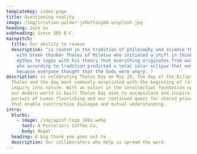 ```yaml
---
templateKey: index-page
title: Questioning reality
image: /img/cristian-palmer-jz0ottasgb8-unsplash.jpg
heading: Join us
subheading: Since 585 B.C.
mainpitch:
  title: Our ability to reason
  description: "is rooted in the tradition of philosophy and science that began
    with Greek thinker Thales of Miletus who initiated a shift in thinking from
    mythos to logos with his theory that everything originates from water, and
    who according to tradition predicted a total solar eclipse that ended a war
    because everyone thought that the Gods were angry. "
description: in celebrating Thales Day on May 28, the day of the Eclipse of
  Thales and the day most commonly associated with the beginning of rational
  inquiry into nature. With an outset in the intellectual foundation upon which
  our modern world is built Thales Day aims to encapsulate and inspire our
  pursuit of human flourishing and our continued quest for shared principles
  that enable constructive dialogue and mutual understanding.
intro:
  blurbs:
    - image: /img/apcof-logo_180x.webp
      text: A Posteriori Coffee Co.
      body: Noget
  heading: A big thank you goes out to
  description: Our collaborators who help us spread the word.
---
```

